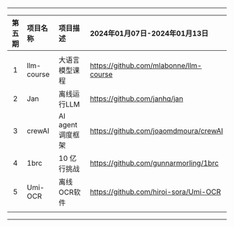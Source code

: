 
---

|        第五期         | 项目名称                 | 项目描述              | 2024年01月07日-2024年01月13日                                   |
| :-------------------: | :----------------------- | :-------------------- | :----------------------------------------------------------- |
|                       |                          |                       |                                                              |
|           1           | llm-course               | 大语言模型课程        | https://github.com/mlabonne/llm-course                       |
|           2           | Jan                      | 离线运行LLM           | https://github.com/janhq/jan                                 |
|           3           | crewAI                   | AI agent调度框架      | https://github.com/joaomdmoura/crewAI                        |
|           4           | 1brc                     | 10 亿行挑战           | https://github.com/gunnarmorling/1brc                        |
|           5           | Umi-OCR                  | 离线OCR软件           | https://github.com/hiroi-sora/Umi-OCR                        |
|                       |                          |                       |                                                              |

---
